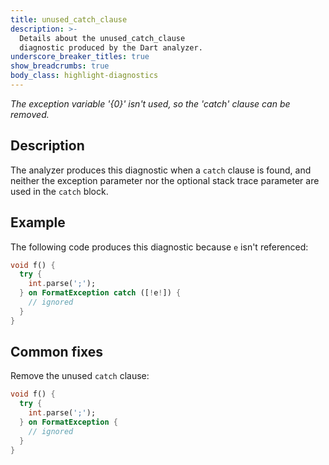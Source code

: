 ```yaml
---
title: unused_catch_clause
description: >-
  Details about the unused_catch_clause
  diagnostic produced by the Dart analyzer.
underscore_breaker_titles: true
show_breadcrumbs: true
body_class: highlight-diagnostics
---
```


_The exception variable '{0}' isn't used, so the 'catch' clause can be removed._

## Description

The analyzer produces this diagnostic when a `catch` clause is found, and
neither the exception parameter nor the optional stack trace parameter are
used in the `catch` block.

## Example

The following code produces this diagnostic because `e` isn't referenced:

```dart
void f() {
  try {
    int.parse(';');
  } on FormatException catch ([!e!]) {
    // ignored
  }
}
```

## Common fixes

Remove the unused `catch` clause:

```dart
void f() {
  try {
    int.parse(';');
  } on FormatException {
    // ignored
  }
}
```
